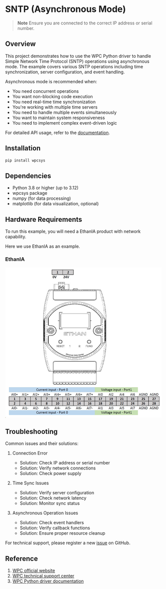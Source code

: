 # SNTP (Asynchronous Mode)
> **Note**
> Ensure you are connected to the correct IP address or serial number.

## Overview

This project demonstrates how to use the WPC Python driver to handle Simple Network Time Protocol (SNTP) operations using asynchronous mode.
The example covers various SNTP operations including time synchronization, server configuration, and event handling.

Asynchronous mode is recommended when:
- You need concurrent operations
- You want non-blocking code execution
- You need real-time time synchronization
- You're working with multiple time servers
- You need to handle multiple events simultaneously
- You want to maintain system responsiveness
- You need to implement complex event-driven logic

For detailed API usage, refer to the [documentation](https://wpc-systems-ltd.github.io/WPC_Python_driver_release/).

## Installation

```bash
pip install wpcsys
```

## Dependencies

- Python 3.8 or higher (up to 3.12)
- wpcsys package
- numpy (for data processing)
- matplotlib (for data visualization, optional)

## Hardware Requirements

To run this example, you will need a EthanIA product with network capability.

Here we use EthanIA as an example.

### EthanIA

<img src="https://github.com/WPC-Systems-Ltd/WPC_Python_driver_release/blob/main/Reference/Pinouts/pinout-EthanIA.JPG" alt="drawing" width="600"/>

## Troubleshooting

Common issues and their solutions:

1. Connection Error
   - Solution: Check IP address or serial number
   - Solution: Verify network connections
   - Solution: Check power supply

2. Time Sync Issues
   - Solution: Verify server configuration
   - Solution: Check network latency
   - Solution: Monitor sync status

3. Asynchronous Operation Issues
   - Solution: Check event handlers
   - Solution: Verify callback functions
   - Solution: Ensure proper resource cleanup

For technical support, please register a new [issue](https://github.com/WPC-Systems-Ltd/WPC_Python_driver_release/issues) on GitHub.

## Reference

1. [WPC official website](https://www.wpc.com.tw/)
2. [WPC technical support center](https://wpc.super.site/)
3. [WPC Python driver documentation](https://wpc-systems-ltd.github.io/WPC_Python_driver_release/)